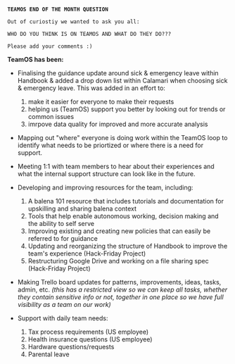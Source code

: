 **`TEAMOS END OF THE MONTH QUESTION`**

`Out of curiostiy we wanted to ask you all:`

`WHO DO YOU THINK IS ON TEAMOS AND WHAT DO THEY DO???`

`Please add your comments :)`

**TeamOS has been:**

* Finalising the guidance update around sick & emergency leave within Handbook & added a drop down list within Calamari when choosing sick & emergency leave. This was added in an effort to:
  1. make it easier for everyone to make their requests
  2. helping us (TeamOS) support you better by looking out for trends or common issues
  3. imrpove data quality for improved and more accurate analysis

* Mapping out "where" everyone is doing work within the TeamOS loop to identify what needs to be priortized or where there is a need for support. 

* Meeting 1:1 with team members to hear about their experiences and what the internal support structure can look like in the future.

* Developing and improving resources for the team, including:
    1. A balena 101 resource that includes tutorials and documentation for upskilling and sharing balena context
    2. Tools that help enable autonomous working, decision making and the ability to self serve
    3. Improving existing and creating new policies that can easily be referred to for guidance
    4. Updating and reorganizing the structure of Handbook to improve the team's experience (Hack-Friday Project)
    5. Restructuring Google Drive and working on a file sharing spec (Hack-Friday Project)

* Making Trello board updates for patterns, improvements, ideas, tasks, admin, etc. _(this has a restricted view so we can keep all tasks, whether they contain sensitive info or not, together in one place so we have full visibility as a team on our work)_

* Support with daily team needs:
    1. Tax process requirements (US employee)
    2. Health insurance questions (US employee) 
    3. Hardware questions/requests
    4. Parental leave
